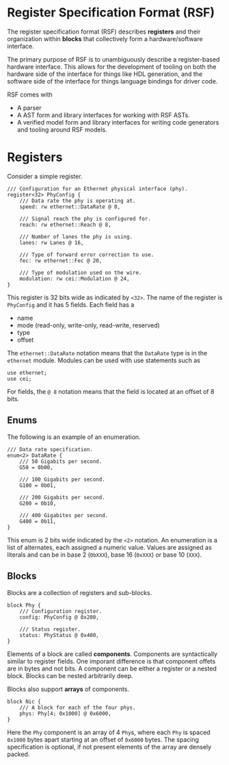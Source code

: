 # Register Specification Format (RSF)

The register specification format (RSF) describes **registers** and their
organization within **blocks** that collectively form a hardware/software
interface.

The primary purpose of RSF is to unambiguously describe a register-based
hardware interface. This allows for the development of tooling on both
the hardware side of the interface for things like HDL generation, and
the software side of the interface for things language bindings for driver
code.

RSF comes with

- A parser
- A AST form and library interfaces for working with RSF ASTs.
- A verified model form and library interfaces for writing code generators
and tooling around RSF models.

# Registers

Consider a simple register.

```rsf
/// Configuration for an Ethernet physical interface (phy).
register<32> PhyConfig {
    /// Data rate the phy is operating at.
    speed: rw ethernet::DataRate @ 0,

    /// Signal reach the phy is configured for.
    reach: rw ethernet::Reach @ 8,

    /// Number of lanes the phy is using.
    lanes: rw Lanes @ 16,

    /// Type of forward error correction to use.
    fec: rw ethernet::Fec @ 20,

    /// Type of modulation used on the wire.
    modulation: rw cei::Modulation @ 24,
}
```

This register is 32 bits wide as indicated by `<32>`. The name of the
register is `PhyConfig` and it has 5 fields. Each field has a

* name
* mode (read-only, write-only, read-write, reserved)
* type
* offset

The `ethernet::DataRate` notation means that the `DataRate` type is in the
`ethernet` module. Modules can be used with use statements such as

```rsf
use ethernet;
use cei;
```

For fields, the `@ 8` notation means that the field is located at an offset of
8 bits.

## Enums

The following is an example of an enumeration.

```rsf
/// Data rate specification.
enum<2> DataRate {
	/// 50 Gigabits per second.
	G50 = 0b00,

	/// 100 Gigabits per second.
	G100 = 0b01,

	/// 200 Gigabits per second.
	G200 = 0b10,

	/// 400 Gigabites per second.
	G400 = 0b11,
}
```
This enum is 2 bits wide indicated by the `<2>` notation. An enumeration is a
list of alternates, each assigned a numeric value. Values are assigned as
literals and can be in base 2 (`0bXXX`), base 16 (`0xXXX`) or base 10 (`XXX`).

## Blocks

Blocks are a collection of registers and sub-blocks.

```rsf
block Phy {
    /// Configuration register.
    config: PhyConfig @ 0x200,

    /// Status register.
    status: PhyStatus @ 0x400,
}
```

Elements of a block are called **components**. Components are syntactically
similar to register fields. One imporant difference is that component offets
are in bytes and not bits. A component can be either a register or a nested
block. Blocks can be nested arbitrarily deep.

Blocks also support **arrays** of components.

```rsf
block Nic {
    /// A block for each of the four phys.
    phys: Phy[4; 0x1000] @ 0x6000,
}
```

Here the `Phy` component is an array of 4 `Phy`s, where each `Phy` is spaced
`0x1000` bytes apart starting at an offset of `0x6000` bytes. The spacing
specification is optional, if not present elements of the array are densely
packed.
